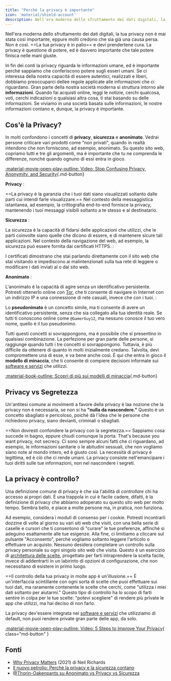 ```yaml
---
title: "Perchè la privacy è importante"
icon: 'material/shield-account'
description: Nell'era moderna dello sfruttamento dei dati digitali, la tua privacy non è mai stata così importante, eppure molti credono che sia già una causa persa. Non è così.
---
```


Nell'era moderna dello sfruttamento dei dati digitali, la tua privacy non è mai stata così importante, eppure molti credono che sia già una causa persa. Non è così. ==La tua privacy è in palio== e devi prendertene cura. La privacy è questione di potere, ed è davvero importante che tale potere finisca nelle mani giuste.

In fin dei conti la privacy riguarda le informazioni umane, ed è importante perché sappiamo che conferiscono potere sugli esseri umani. Se ci interessa della nostra capacità di essere autentici, realizzati e liberi, dobbiamo preoccuparci dellee regole applicate alle informazioni che ci riguardano. Gran parte della nostra società moderna si struttura intorno alle **informazioni**. Quando fai acquisti online, leggi le notizie, cerchi qualcosa, voti, cerchi indicazioni o qualsiasi altra cosa, ti stai basando su delle informazioni. Se viviamo in una società basata sulle informazioni, le nostre informazioni contano e, dunque, la privacy è importante.

## Cos'è la Privacy?

In molti confondono i concetti di **privacy**, **sicurezza** e **anonimato**. Vedrai persone criticare vari prodotti come "non privati", quando in realtà intendono che non forniscono, ad esempio, anonimato. Su questo sito web, copriamo tutti e tre gli argomenti, ma è importante che tu ne comprenda le differenze, nonché quando ognuno di essi entra in gioco.

[:material-movie-open-play-outline: Video: Stop Confusing Privacy, Anonymity, and Security](https://www.privacyguides.org/videos/2025/03/14/stop-confusing-privacy-anonymity-and-security/ ""){.md-button}

<!-- markdownlint-disable-next-line -->
**Privacy**
:

==La privacy è la garanzia che i tuoi dati siano visualizzati soltanto dalle parti cui intendi farle visualizzare.== Nel contesto della messaggistica istantanea, ad esempio, la crittografia end-to-end fornisce la privacy, mantenendo i tuoi messaggi visibili soltanto a te stesso e al destinatario.

<!-- markdownlint-disable-next-line -->
**Sicurezza**
:

La sicurezza è la capacità di fidarsi delle applicazioni che utilizzi, che le parti coinvolte siano quelle che dicono di essere, e di mantenere sicure tali applicazioni. Nel contesto della navigazione del web, ad esempio, la sicurezza può essere fornita dai certificati HTTPS.
:

I certificati dimostrano che stai parlando direttamente con il sito web che stai visitando e impediscono ai malintenzionati sulla tua rete di leggere o modificare i dati inviati al o dal sito web.

<!-- markdownlint-disable-next-line -->
**Anonimato**
:

L'anonimato è la capacità di agire senza un identificativo persistente. Potresti ottenerlo online con [Tor](../tor.md), che ti consente di navigare in Internet con un indirizzo IP e una connessione di rete casuali, invece che con i tuoi.
:

Lo **pseudonimato** è un concetto simile, ma ti consente di avere un identificativo persistente, senza che sia collegato alla tua identità reale. Se tutti ti conoscono online come `@GamerGuy12`, ma nessuno conosce il tuo vero nome, quello è il tuo pseudonimo.

Tutti questi concetti si sovrappongono, ma è possibile che si presentino in qualsiasi combinazione. La perfezione per gran parte delle persone, si raggiunge quando tutti i tre concetti si sovrappongono. Tuttavia, è più difficile da ottenere di quanto in molti inizialmente credano. Talvolta, devi compromettere una di esse, e va bene anche così. È qui che entra in gioco il **modello di minaccia**, che ti consente di compiere decisioni informate sui [software e servizi](../tools.md) che utilizzi.

[:material-book-outline: Scopri di più sui modelli di minaccia](threat-modeling.md ""){.md-button}

## Privacy vs Segretezza

Un'antitesi comune ai movimenti a favore della privacy è laa nozione che la privacy non è necessaria, se non si ha **"nulla da nascondere."** Questo è un concetto sbagliato e pericoloso, poiché dà l'idea che le persone che richiedono privacy, siano devianti, criminali o sbagliati.

==Non dovresti confondere la privacy con la segretezza.== Sappiamo cosa succede in bagno, eppure chiudi comunque la porta. That's because you want privacy, not secrecy. Ci sono sempre alcuni fatti che ci riguardano, ad esempio, le informazioni sanitarie o le abitudini sessuali, che non vogliamo siano note al mondo intero, ed è giusto così. La necessità di privacy è legittima, ed è ciò che ci rende umani. La privacy consiste nell'emancipare i tuoi diritti sulle tue informazioni, non nel nascondere i segreti.

## La privacy è controllo?

Una definizione comune di privacy è che sia l'abilità di *controllare* chi ha accesso ai propri dati. È una trappola in cui è facile cadere, difatti, è la definizione di privacy che abbiamo adoperato su questo sito web per molto tempo. Sembra bello, e piace a molte persone ma, in pratica, non funziona.

Ad esempio, considera i moduli di consenso per i cookie. Potresti incontrarli dozzine di volte al giorno su vari siti web che visiti, con una bella serie di caselle e cursori che ti consentono di "curare" le tue preferenze, affinché si adeguino esattamente alle tue esigenze. Alla fine, ci limitiamo a cliccare sul pulsante "Acconsento", perché vogliamo soltanto leggere l'articolo o effettuare un acquisto. Nessuno desidera completare un controllo sulla privacy personale su ogni singolo sito web che visita. Questo è un esercizio di [architettura delle scelte](https://en.wikipedia.org/wiki/Choice_architecture), progettato per farti intraprendere la scelta facile, invece di addentrarti in un labirinto di opzioni di configurazione, che non necessitano di esistere in primo luogo.

==Il controllo della tua privacy in molte app è un'illusione.== È un'interfaccia scintillante con ogni sorta di scelte che puoi effettuare sui tuoi dati, ma raramente contenente le scelte che cerchi, come "utilizza i miei dati soltanto per aiutarmi." Questo tipo di controllo ha lo scopo di farti sentire in colpa per le tue scelte: "potevi scegliere" di rendere più private le app che utilizzi, ma hai deciso di non farlo.

La privacy dev'essere integrata nei [software e servizi](../tools.md) che utilizziamo di default, non puoi rendere private gran parte delle app, da solo.

[:material-movie-open-play-outline: Video: 5 Steps to Improve Your Privacy](https://www.privacyguides.org/videos/2025/02/14/5-easy-steps-to-protect-yourself-online/){ class="md-button" }

## Fonti

- [Why Privacy Matters](https://amazon.com/dp/0190939044) (2021) di Neil Richards
- [Il nuovo petrolio: Perchè la privacy e la sicurezza contano](https://thenewoil.org/en/guides/prologue/why)
- [@Thorin-Oakenpants su Anonimato vs Privacy vs Sicurezza](https://code.privacyguides.dev/privacyguides/privacytools.io/issues/1760#issuecomment-10452)
